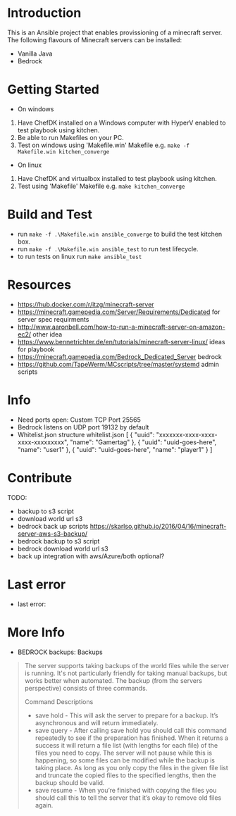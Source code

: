 # Introduction 
This is an Ansible project that enables provissioning of a minecraft server. The following flavours of Minecraft servers can be installed:

* Vanilla Java
* Bedrock

# Getting Started

* On windows
1.	Have ChefDK installed on a Windows computer with HyperV enabled to test playbook using kitchen.
2.	Be able to run Makefiles on your PC.
3.  Test on windows using 'Makefile.win' Makefile e.g. `make -f Makefile.win kitchen_converge`

* On linux
1.	Have ChefDK and virtualbox installed to test playbook using kitchen.
2.  Test using 'Makefile' Makefile e.g. `make kitchen_converge`

# Build and Test

* run `make -f .\Makefile.win ansible_converge` to build the test kitchen box.
* run `make -f .\Makefile.win ansible_test` to run test lifecycle.
* to run tests on linux run `make ansible_test`

# Resources

* https://hub.docker.com/r/itzg/minecraft-server
* https://minecraft.gamepedia.com/Server/Requirements/Dedicated for server spec requirments
* http://www.aaronbell.com/how-to-run-a-minecraft-server-on-amazon-ec2/ other idea
* https://www.bennetrichter.de/en/tutorials/minecraft-server-linux/ ideas for playbook
* https://minecraft.gamepedia.com/Bedrock_Dedicated_Server bedrock
* https://github.com/TapeWerm/MCscripts/tree/master/systemd admin scripts

# Info

* Need ports open: Custom TCP Port 25565
* Bedrock listens on UDP port 19132 by default
* Whitelist.json structure
      whitelist.json
      [
        {
          "uuid": "xxxxxxx-xxxx-xxxx-xxxx-xxxxxxxxx",
          "name": "Gamertag"
        },
        {
          "uuid": "uuid-goes-here",
          "name": "user1"
        },  {
          "uuid": "uuid-goes-here",
          "name": "player1"
        }
      ]


# Contribute
TODO:

* backup to s3 script
* download world url s3
* bedrock back up scripts https://skarlso.github.io/2016/04/16/minecraft-server-aws-s3-backup/
* bedrock backup to s3 script
* bedrock download world url s3
* back up integration with aws/Azure/both optional?

# Last error

* last error:

# More Info

* BEDROCK backups:
Backups
> The server supports taking backups of the world files while the server is running. It's not particularly friendly for taking manual backups, but works better when automated. The backup (from the servers perspective) consists of three commands.
> 
> Command	Descriptions
> - save hold - This will ask the server to prepare for a backup. It’s asynchronous and will return immediately.
> - save query - After calling save hold you should call this command repeatedly to see if the preparation has finished. When it returns a success it will return a file list (with lengths for each file) of the files you need to copy. The server will not pause while this is happening, so some files can be modified while the backup is taking place. As long as you only copy the files in the given file list and truncate the copied files to the specified lengths, then the backup should be valid.
> - save resume - When you’re finished with copying the files you should call this to tell the server that it’s okay to remove old files again.